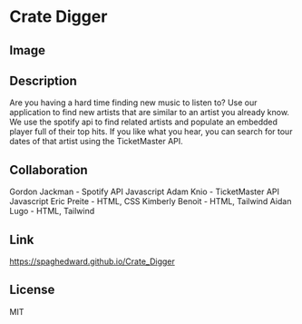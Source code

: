 # Crate Digger

## Image

## Description

Are you having a hard time finding new music to listen to?  Use our application to find new artists that are similar to an artist you already know.  We use the spotify api to find related artists and populate an embedded player full of their top hits.  If you like what you hear, you can search for tour dates of that artist using the TicketMaster API.  

## Collaboration

Gordon Jackman - Spotify API Javascript
Adam Knio - TicketMaster API Javascript
Eric Preite - HTML, CSS
Kimberly Benoit - HTML, Tailwind
Aidan Lugo - HTML, Tailwind

## Link

https://spaghedward.github.io/Crate_Digger

## License

MIT
